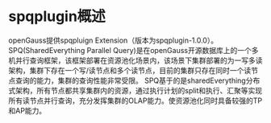 # spqplugin概述

openGauss提供spqpluign Extension（版本为spqplugin-1.0.0）。SPQ(SharedEverything Parallel Query)是在openGauss开源数据库上的一个多机并行查询框架，该框架部署在资源池化场景内，该场景下集群部署的为一写多读架构，集群下存在一个写/读节点和多个读节点，目前的集群只存在同时一个读节点查询的能力，集群的查询性能非常受限。
SPQ基于的是sharedEverything分布式架构，所有节点都共享集群内的资源，通过执行计划的split和执行、汇聚等实现所有读节点并行查询，充分发挥集群的OLAP能力。使资源池化同时具备较强的TP和AP能力。